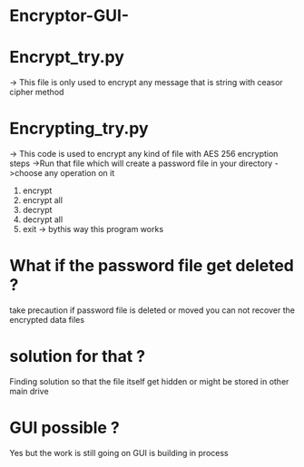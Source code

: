 # Encryptor-GUI-
# Encrypt_try.py
-> This file is only used to encrypt any message that is string with ceasor cipher method
# Encrypting_try.py
-> This code is used to encrypt any kind of file with AES 256 encryption
steps 
->Run that file which will create a password file in your directory
->choose any operation on it 
  1) encrypt
  2) encrypt all
  3) decrypt
  4) decrypt all
  5) exit
 -> bythis way this program works
 
 # What if the password file get deleted ?
 take precaution if password file is deleted or moved you can not recover the encrypted data files
 
 # solution for that ?
 Finding solution so that the file itself get hidden or might be stored in other main drive
 
 # GUI possible ?
 Yes but the work is still going on GUI is building in process
 
